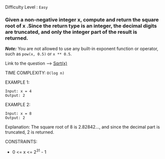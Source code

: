 Difficulty Level : `Easy`
### Given a non-negative integer x, compute and return the square root of x .Since the return type is an integer, the decimal digits are truncated, and only the integer part of the result is returned.
***Note:*** You are not allowed to use any built-in exponent function or operator, such as `pow(x, 0.5)` or `x ** 0.5`.

Link to the question --> [Sqrt(x)](https://leetcode.com/problems/sqrtx/)

TIME COMPLEXITY: `O(log n)`

EXAMPLE 1:
```
Input: x = 4
Output: 2
```
EXAMPLE 2:
```
Input: x = 8
Output: 2
```
Explanation: The square root of 8 is 2.82842..., and since the decimal part is truncated, 2 is returned.
 
CONSTRAINTS:

- 0 <= x <= 2<sup>31</sup> - 1
